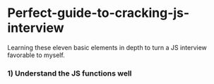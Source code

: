 # Perfect-guide-to-cracking-js-interview

Learning these eleven basic elements in depth to turn a JS interview favorable to myself.

### 1) Understand the JS functions well
